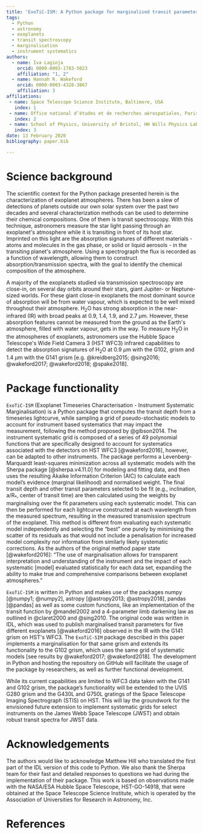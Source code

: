 ```yaml
---
title: 'ExoTiC-ISM: A Python package for marginalised transit parameters across a grid of systematic instrument models'
tags:
  - Python
  - astronomy
  - exoplanets
  - transit spectroscopy
  - marginalisation
  - instrument systematics
authors:
  - name: Iva Laginja
    orcid: 0000-0003-1783-5023
    affiliation: "1, 2"
  - name: Hannah R. Wakeford
    orcid: 0000-0003-4328-3867
    affiliation: 3
affiliations:
 - name: Space Telescope Science Institute, Baltimore, USA
   index: 1
 - name: Office national d’études et de recherches aérospatiales, Paris, France
   index: 2
 - name: School of Physics, University of Bristol, HH Wills Physics Laboratory, Tyndall Avenue, Bristol BS8 1TL, UK
   index: 3
date: 13 February 2020
bibliography: paper.bib

---
```


# Science background

The scientific context for the Python package presented herein is the characterization of exoplanet atmospheres. 
There has been a slew of detections of planets outside our own solar system over the past two decades and several 
characterization methods can be used to determine their chemical compositions. One of them is transit spectroscopy. 
With this technique, astronomers measure the star light passing through an exoplanet's atmosphere while it is 
transiting in front of its host star. Imprinted on this light are the absorption signatures of different 
materials - atoms and molecules in the gas phase, or solid or liquid aerosols - in the transiting planet's atmosphere. 
Using a spectrograph the flux is recorded as a function of wavelength, allowing them to construct 
absorption/transmission spectra, with the goal to identify the chemical composition of the atmosphere.

A majority of the exoplanets studied via transmission spectroscopy are close-in, on several day orbits around their 
stars, giant Jupiter- or Neptune-sized worlds. For these giant close-in exoplanets the most dominant source of 
absorption will be from water vapour, which is expected to be well mixed throughout their atmosphere. H$_2$O has 
strong absorption in the near-infrared (IR) with broad peaks at 0.9, 1.4, 1.9, and 2.7 $\mu$m. However, these 
absorption features cannot be measured from the ground as the Earth's atmosphere, filled with water vapour, gets in 
the way. To measure H$_2$O in the atmospheres of exoplanets, astronomers use the Hubble Space Telescope's Wide Field 
Camera 3 (HST WFC3) infrared capabilities to detect the absorption signatures of H$_2$O at 0.9 $\mu$m with the G102, 
grism and 1.4 $\mu$m with the G141 grism [e.g. @kreidberg2015; @sing2016; @wakeford2017; @wakeford2018; @spake2018].

# Package functionality

``ExoTiC-ISM`` (Exoplanet Timeseries Characterisation - Instrument Systematic Marginalisation) is a Python package that 
computes the transit depth from a timeseries lightcurve, while sampling a grid of pseudo-stochastic models to account 
for instrument based systematics that may impact the measurement, following the method proposed by @gibson2014. The 
instrument systematic grid is composed of a series of 49  polynomial functions that are specifically designed to 
account for systematics associated with the detectors on HST WFC3 [@wakeford2016], however, can be adapted to other 
instruments.
The package performs a Levenberg-Marquardt least-squares minimization across all systematic models with the 
Sherpa package [@sherpa.v4.11.0] for modeling and fitting data, and then uses the resulting Akaike Information 
Criterion (AIC) to calculate each model’s evidence (marginal likelihood) and normalised weight. The final transit 
depth and other transit parameters selected to be fit (e.g., inclination, a/R$_*$, center of transit time) are then 
calculated using the weights by marginalising over the fit parameters using each systematic model. This can then be 
performed for each lightcurve constructed at each wavelength from the measured spectrum, resulting in the measured 
transmission spectrum of the exoplanet. This method is different from evaluating each systematic model independently 
and selecting the “best” one purely by minimising the scatter of its residuals as that would not include a 
penalisation for increased model complexity nor information from similarly likely systematic corrections. As the 
authors of the original method paper state [@wakeford2016]: “The use of marginalisation 
allows for transparent interpretation and understanding of the instrument and the impact of each systematic [model] 
evaluated statistically for each data set, expanding the ability to make true and comprehensive comparisons between 
exoplanet atmospheres.”

``ExoTiC-ISM`` is written in Python and makes use of the packages numpy [@numpy1; @numpy2], astropy 
[@astropy2013; @astropy2018], pandas [@pandas] as well as some custom functions, like an implementation of the 
transit function by @mandel2002 and a 4-parameter limb darkening law as outlined in @claret2000 and @sing2010. The 
original code was written in IDL, which was used to publish marginalised transit parameters for five different 
exoplanets [@wakeford2016] observed in the IR with the G141 grism on HST's WFC3. The ``ExoTiC-SIM`` package described 
in this paper implements a marginalisation for that same grism and extends its functionality to the G102 grism, which 
uses the same grid of systematic models [see results by @wakeford2017; @wakeford2018]. The development in Python and 
hosting the repository on GitHub will facilitate the usage of the package by researchers, as well as further 
functional development.

While its current capabilities are limited to WFC3 data taken with the G141 and G102 grism, the package’s 
functionality will be extended to the UVIS G280 grism and the G430L and G750L gratings of the Space Telescope 
Imaging Spectrograph (STIS) on HST. This will lay the groundwork for the envisioned future extension to implement 
systematic grids for select instruments on the James Webb Space Telescope (JWST) and obtain robust transit spectra 
for JWST data.

# Acknowledgements

The authors would like to acknowledge Matthew Hill who translated the first part of the IDL version of this code to 
Python. We also thank the Sherpa team for their fast and detailed responses to questions we had during the 
implementation of their package. This work is based on observations made with the NASA/ESA Hubble Space Telescope, 
HST-GO-14918, that were obtained at the Space Telescope Science Institute, which is operated by the Association of 
Universities for Research in Astronomy, Inc.

# References